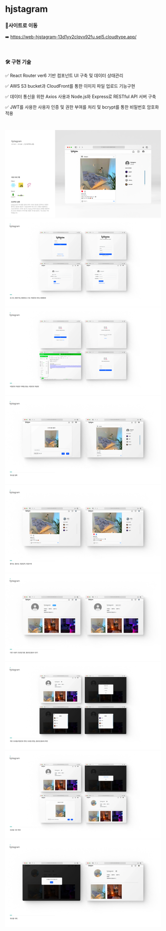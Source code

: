 # hjstagram

### 🔗사이트로 이동
➡️ https://web-hjstagram-13d1yv2clqvx92fu.sel5.cloudtype.app/

<br>

### 🛠 구현 기술
✅ React Router ver6 기반 컴포넌트 UI 구축 및 데이터 상태관리

✅ AWS S3 bucket과 CloudFront를 통한 이미지 파일 업로드 기능구현
  
✅ 데이터 통신을 위한 Axios 사용과 Node.js와 Express로 RESTful API 서버 구축
  
✅ JWT를 사용한 사용자 인증 및 권한 부여를 처리 및 bcrypt를 통한 비밀번호 암호화 적용

<br>

![1.project](./frontend/public/img/1.project.png)
![2.project](./frontend/public/img/2.project.png)
![3.project](./frontend/public/img/3.project.png)
![4.project](./frontend/public/img/4.project.png)
![5.project](./frontend/public/img/5.project.png)
![6.project](./frontend/public/img/6.project.png)
![7.project](./frontend/public/img/7.project.png)
![8.project](./frontend/public/img/8.project.png)
![9.project](./frontend/public/img/9.project.png)
